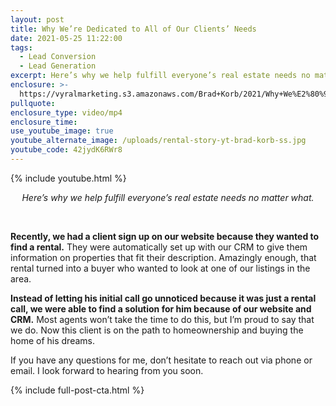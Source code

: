 ```yaml
---
layout: post
title: Why We’re Dedicated to All of Our Clients’ Needs
date: 2021-05-25 11:22:00
tags:
  - Lead Conversion
  - Lead Generation
excerpt: Here’s why we help fulfill everyone’s real estate needs no matter what.
enclosure: >-
  https://vyralmarketing.s3.amazonaws.com/Brad+Korb/2021/Why+We%E2%80%99re+Dedicated+to+All+of+Our+Clients%E2%80%99+Needs.mp4
pullquote:
enclosure_type: video/mp4
enclosure_time:
use_youtube_image: true
youtube_alternate_image: /uploads/rental-story-yt-brad-korb-ss.jpg
youtube_code: 42jydK6RWr8
---
```

{% include youtube.html %}

<center><em>Here&rsquo;s why we help fulfill everyone&rsquo;s real estate needs no matter what.</em></center>

&nbsp;

**Recently, we had a client sign up on our website because they wanted to find a rental.** They were automatically set up with our CRM to give them information on properties that fit their description. Amazingly enough, that rental turned into a buyer who wanted to look at one of our listings in the area.&nbsp;

**Instead of letting his initial call go unnoticed because it was just a rental call, we were able to find a solution for him because of our website and CRM.** Most agents won’t take the time to do this, but I’m proud to say that we do. Now this client is on the path to homeownership and buying the home of his dreams.&nbsp;

If you have any questions for me, don’t hesitate to reach out via phone or email. I look forward to hearing from you soon.

{% include full-post-cta.html %}
